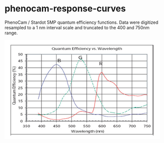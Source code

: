 # phenocam-response-curves

PhenoCam / Stardot 5MP quantum efficiency functions. Data were digitized resampled to a 1 nm interval scale and truncated to the 400 and 750nm range.

![](./spectral_5MP.jpg)